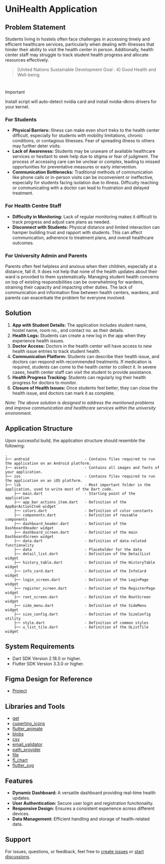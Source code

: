 # UniHealth Application

## Problem Statement
Students living in hostels often face challenges in accessing timely and efficient healthcare services, particularly when dealing with illnesses that hinder their ability to visit the health center in person. Additionally, health center staff may struggle to track student health progress and allocate resources effectively.

> [United Nations Sustainable Development Goal : 4]
> Good Health and Well-being
#
> [!IMPORTANT]
> Install script will auto-detect nvidia card and install nvidia-dkms drivers for your kernel.
> 
### For Students
- **Physical Barriers:** Illness can make even short treks to the health center difficult, especially for students with mobility limitations, chronic conditions, or contagious illnesses. Fear of spreading illness to others may further deter visits.
- **Lack of Awareness:** Students may be unaware of available healthcare services or hesitant to seek help due to stigma or fear of judgment. The process of accessing care can be unclear or complex, leading to missed opportunities for preventative measures or early intervention.
- **Communication Bottlenecks:** Traditional methods of communication like phone calls or in-person visits can be inconvenient or ineffective, especially for students facing isolation due to illness. Difficulty reaching or communicating with a doctor can lead to frustration and delayed treatment.

### For Health Centre Staff
- **Difficulty in Monitoring:** Lack of regular monitoring makes it difficult to track progress and adjust care plans as needed.
- **Disconnect with Students:** Physical distance and limited interaction can hamper building trust and rapport with students. This can affect communication, adherence to treatment plans, and overall healthcare outcomes.

### For University Admin and Parents
Parents often feel helpless and anxious when their children, especially at a distance, fall ill. It does not help that none of the health updates about their ward is provided to them systematically. Managing student health concerns on top of existing responsibilities can be overwhelming for wardens, straining their capacity and impacting other duties. The lack of communication and information flow between health centers, wardens, and parents can exacerbate the problem for everyone involved.

## Solution
1. **App with Student Details:** The application includes student name, hostel name, room no., and contact no. as their details.
2. **Health Logs:** Students can create a new log in the app when they experience health issues.
3. **Doctor Access:** Doctors in the health center will have access to new health issue entries to track student health.
4. **Communication Platform:** Students can describe their health issue, and doctors can respond with recommended treatments. If medication is required, students can come to the health center to collect it. In severe cases, health center staff can visit the student to provide assistance.
5. **Health Progress Tracking:** Students can regularly log their health progress for doctors to monitor.
6. **Closure of Health Issues:** Once students feel better, they can close the health issue, and doctors can mark it as complete.

*Note: The above solution is designed to address the mentioned problems and improve communication and healthcare services within the university environment.*


## Application Structure

Upon successful build, the application structure should resemble the following:



```
.
├── android                         - Contains files required to run the application on an Android platform.
├── assets                          - Contains all images and fonts of your application.
├── ios                             - Contains files required to run the application on an iOS platform.
├── lib                             - Most important folder in the application, used to write most of the Dart code.
    ├── main.dart                   - Starting point of the application
    ├── app_bar_actions_item.dart   - Definition of the AppBarActionItem widget
    ├── colors.dart                 - Definition of color constants
    ├── components.dart             - Definition of reusable components
    ├── dashboard_header.dart       - Definition of the DashboardHeader widget
    ├── dashboard_screen.dart       - Definition of the main DashboardScreen widget
    ├── data.dart                   - Definition of data-related functionality
    ├── data                        - Placeholder for the data
    ├── detail_list.dart            - Definition of the DetailList widget
    ├── history_table.dart          - Definition of the HistoryTable widget
    ├── info_card.dart              - Definition of the InfoCard widget
    ├── login_screen.dart           - Definition of the LoginPage widget
    ├── register_screen.dart        - Definition of the RegisterPage widget
    ├── root_screen.dart            - Definition of the RootScreen widget
    ├── side_menu.dart              - Definition of the SideMenu widget
    ├── size_config.dart            - Definition of the SizeConfig utility
    ├── style.dart                  - Definition of common styles
    ├── u_list_tile.dart            - Definition of the UListTile widget

```
## System Requirements

- Dart SDK Version 2.18.0 or higher.
- Flutter SDK Version 3.3.0 or higher.

## Figma Design for Reference

- [Project](https://www.figma.com/file/sNhwQRgpUVq5gyDMJ5i4Lw/App-Framework-(Solution-Chal.)?type=design&node-id=0%3A1&mode=design&t=y5eOvFFoF4l8Zxwb-1)

## Libraries and Tools

- [get](https://pub.dev/packages/get)
- [cupertino_icons](https://pub.dev/packages/cupertino_icons)
- [flutter_animate](https://pub.dev/packages/flutter_animate)
- [blobs](https://pub.dev/packages/blobs)
- [csv](https://pub.dev/packages/csv)
- [email_validator](https://pub.dev/packages/email_validator)
- [path_provider](https://pub.dev/packages/path_provider)
- [file](https://pub.dev/packages/file)
- [fl_chart](https://pub.dev/packages/fl_chart)
- [flutter_svg](https://pub.dev/packages/flutter_svg)

## Features

- **Dynamic Dashboard:** A versatile dashboard providing real-time health updates.
- **User Authentication:** Secure user login and registration functionality.
- **Responsive Design:** Ensures a consistent experience across different devices.
- **Data Management:** Efficient handling and storage of health-related data.

## Support

For issues, questions, or feedback, feel free to [create issues](https://github.com/UniHealth/UniHealth_Application/issues) or [start discussions](https://github.com/UniHealth/UniHealth_Application/discussions).

